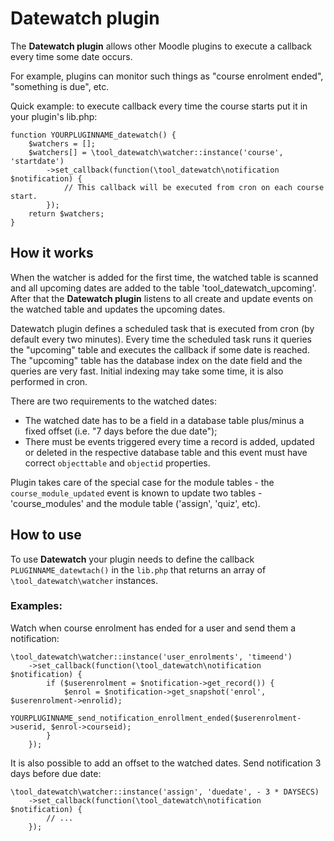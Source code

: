 # Datewatch plugin

The **Datewatch plugin** allows other Moodle plugins to execute a callback every time some date occurs.

For example, plugins can monitor such things as "course enrolment ended", "something is due", etc.

Quick example: to execute callback every time the course starts put it in your plugin's lib.php:

```
function YOURPLUGINNAME_datewatch() {
    $watchers = [];
    $watchers[] = \tool_datewatch\watcher::instance('course', 'startdate')
        ->set_callback(function(\tool_datewatch\notification $notification) {
            // This callback will be executed from cron on each course start.
        });
    return $watchers;
}
```

## How it works

When the watcher is added for the first time, the watched table is scanned and all upcoming dates are added
to the table 'tool_datewatch_upcoming'. After that the **Datewatch plugin** listens to all create and update
events on the watched table and updates the upcoming dates.

Datewatch plugin defines a scheduled task that is executed from cron (by default every two minutes).
Every time the scheduled task runs it queries the "upcoming" table and executes the callback if some date is
reached. The "upcoming" table has the database index on the date field and the queries are very fast. Initial
indexing may take some time, it is also performed in cron.

There are two requirements to the watched dates:
- The watched date has to be a field in a database table plus/minus a fixed offset (i.e. "7 days before the due date");
- There must be events triggered every time a record is added, updated or deleted in the respective database table
  and this event must have correct `objecttable` and `objectid` properties.

Plugin takes care of the special case for the module tables - the `course_module_updated` event is known to update two
tables - 'course_modules' and the module table ('assign', 'quiz', etc).

## How to use

To use **Datewatch** your plugin needs to define the callback `PLUGINNAME_datewtach()` in the `lib.php` 
that returns an array of `\tool_datewatch\watcher` instances.

### Examples:

Watch when course enrolment has ended for a user and send them a notification:
```
\tool_datewatch\watcher::instance('user_enrolments', 'timeend')
    ->set_callback(function(\tool_datewatch\notification $notification) {
        if ($userenrolment = $notification->get_record()) {
            $enrol = $notification->get_snapshot('enrol', $userenrolment->enrolid);
            YOURPLUGINNAME_send_notification_enrollment_ended($userenrolment->userid, $enrol->courseid);
        }
    });
```

It is also possible to add an offset to the watched dates. Send notification 3 days before due date:

```
\tool_datewatch\watcher::instance('assign', 'duedate', - 3 * DAYSECS)
    ->set_callback(function(\tool_datewatch\notification $notification) {
        // ...
    });
```

